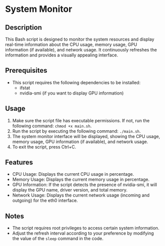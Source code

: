 # System Monitor

## Description
This Bash script is designed to monitor the system resources and display real-time information about the CPU usage, memory usage, GPU information (if available), and network usage. It continuously refreshes the information and provides a visually appealing interface.

## Prerequisites
- This script requires the following dependencies to be installed:
  - ifstat
  - nvidia-smi (if you want to display GPU information)

## Usage
1. Make sure the script file has executable permissions. If not, run the following command: `chmod +x main.sh`.
2. Run the script by executing the following command: `./main.sh`.
3. The system monitor interface will be displayed, showing the CPU usage, memory usage, GPU information (if available), and network usage.
4. To exit the script, press Ctrl+C.

## Features
- CPU Usage: Displays the current CPU usage in percentage.
- Memory Usage: Displays the current memory usage in percentage.
- GPU Information: If the script detects the presence of nvidia-smi, it will display the GPU name, driver version, and total memory.
- Network Usage: Displays the current network usage (incoming and outgoing) for the eth0 interface.

## Notes
- The script requires root privileges to access certain system information.
- Adjust the refresh interval according to your preference by modifying the value of the `sleep` command in the code.
